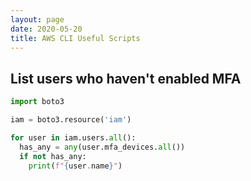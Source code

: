 ```yaml
---
layout: page
date: 2020-05-20
title: AWS CLI Useful Scripts
---
```


## List users who haven't enabled MFA

```python
import boto3

iam = boto3.resource('iam')

for user in iam.users.all():
  has_any = any(user.mfa_devices.all())
  if not has_any:
    print(f"{user.name}")
```
